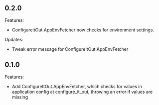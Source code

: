 ## 0.2.0

Features:

- ConfigureItOut.AppEnvFetcher now checks for environment settings.

Updates:

- Tweak error message for ConfigureItOut.AppEnvFetcher

## 0.1.0

Features:

- Add ConfigureItOut.AppEnvFetcher, which checks for values in application config at configure_it_out, throwing an error if values are missing
